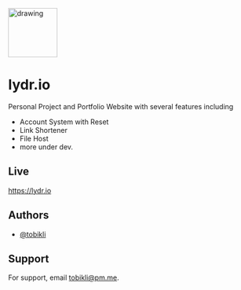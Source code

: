 <img src="https://lydr.io/lydr_a.gif" alt="drawing" width="100"/>

# lydr.io

Personal Project and Portfolio Website with several features including
- Account System with Reset
- Link Shortener
- File Host
- more under dev.


## Live

https://lydr.io
## Authors

- [@tobikli](https://github.com/tobikli)


## Support

For support, email tobikli@pm.me.
